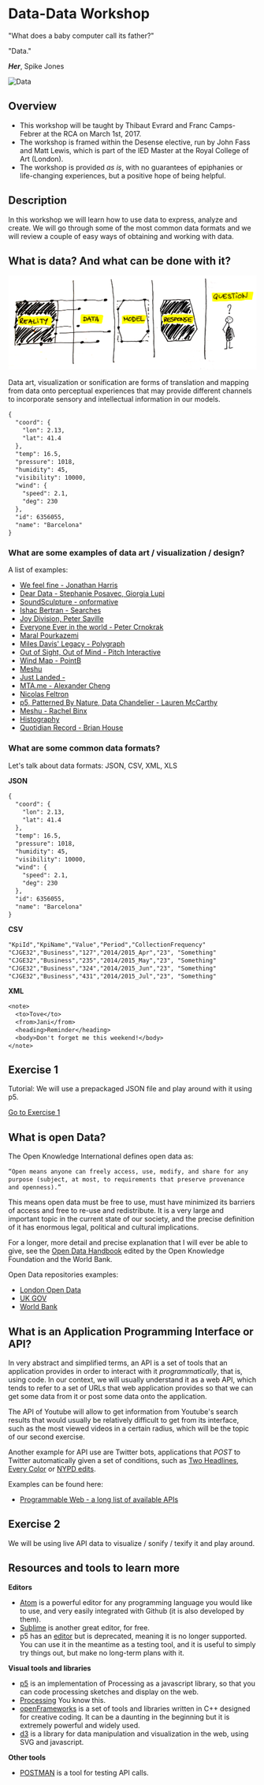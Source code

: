 Data-Data Workshop
==================

"What does a baby computer call its father?"

"Data."

**_Her_**, Spike Jones

![Data](https://images.newrepublic.com/ef058272ccfde1f110628d21fdf9eafcc190d0cd.jpeg)

Overview
--------

- This workshop will be taught by Thibaut Evrard and Franc Camps-Febrer at the RCA on March 1st, 2017.
- The workshop is framed within the Desense elective, run by John Fass and Matt Lewis, which is part of the IED Master at the Royal College of Art (London).
- The workshop is provided _as is_, with no guarantees of epiphanies or life-changing experiences, but a positive hope of being helpful.

Description
------------

In this workshop we will learn how to use data to express, analyze and create. We will go through some of
the most common data formats and we will review a couple of easy ways of obtaining and working with data.

What is data? And what can be done with it?
-------------------------------------------

![modeling](modeling.png)

Data art, visualization or sonification are forms of translation and mapping from data onto perceptual experiences that may provide different channels to incorporate sensory and intellectual information in our models.

```
{
  "coord": {
    "lon": 2.13,
    "lat": 41.4
  },
  "temp": 16.5,
  "pressure": 1018,
  "humidity": 45,
  "visibility": 10000,
  "wind": {
    "speed": 2.1,
    "deg": 230
  },
  "id": 6356055,
  "name": "Barcelona"
}
```

### What are some examples of data art / visualization / design?
A list of examples:
- [We feel fine - Jonathan Harris](http://number27.org/wefeelfine)
- [Dear Data - Stephanie Posavec, Giorgia Lupi](http://www.dear-data.com/theproject)
- [SoundSculpture - onformative](http://onformative.com/work/unnamed-soundsculpture)
- [Ishac Bertran - Searches](http://www.ishback.com/searches/index.html)
- [Joy Division, Peter Saville](https://vimeo.com/51365288)
- [Everyone Ever in the world - Peter Crnokrak](http://www.petercrnokrak.com/everyone-ever-in-the-world/)
- [Maral Pourkazemi](http://www.monoment.io)
- [Miles Davis' Legacy - Polygraph](http://polygraph.cool/miles/)
- [Out of Sight, Out of Mind - Pitch Interactive](http://drones.pitchinteractive.com/)
- [Wind Map - PointB](http://hint.fm/wind/)
- [Meshu](http://meshu.io/)
- [Just Landed - ](https://vimeo.com/4587178)
- [MTA.me - Alexander Cheng](http://www.mta.me/)
- [Nicolas Feltron](http://feltron.com/FAR14.html)
- [p5, Patterned By Nature, Data Chandelier - Lauren McCarthy](http://lauren-mccarthy.com/)
- [Meshu - Rachel Binx](http://meshu.io/gallery/)
- [Histography](http://histography.io/)
- [Quotidian Record - Brian House](http://brianhouse.net/works/quotidian_record/)

### What are some common data formats?

Let's talk about data formats: JSON, CSV, XML, XLS

**JSON**
```
{
  "coord": {
    "lon": 2.13,
    "lat": 41.4
  },
  "temp": 16.5,
  "pressure": 1018,
  "humidity": 45,
  "visibility": 10000,
  "wind": {
    "speed": 2.1,
    "deg": 230
  },
  "id": 6356055,
  "name": "Barcelona"
}
```

**CSV**
```
"KpiId","KpiName","Value","Period","CollectionFrequency"
"CJGE32","Business","127","2014/2015_Apr","23", "Something"
"CJGE32","Business","235","2014/2015_May","23", "Something"
"CJGE32","Business","324","2014/2015_Jun","23", "Something"
"CJGE32","Business","431","2014/2015_Jul","23", "Something"
```

**XML**
```
<note>
  <to>Tove</to>
  <from>Jani</from>
  <heading>Reminder</heading>
  <body>Don't forget me this weekend!</body>
</note>
```

Exercise 1
----------

Tutorial:
We will use a prepackaged JSON file and play around with it using p5.

[Go to Exercise 1](Exercise1/)

What is open Data? 
------------------

The Open Knowledge International defines open data as:

```
“Open means anyone can freely access, use, modify, and share for any purpose (subject, at most, to requirements that preserve provenance and openness).”
```

This means open data must be free to use, must have minimized its barriers of access and free to re-use and redistribute. It is a very large and important topic in the current state of our society, and the precise definition of it has enormous legal, political and cultural implications. 

For a longer, more detail and precise explanation that I will ever be able to give, see the [Open Data Handbook](http://opendatahandbook.org/) edited by the Open Knowledge Foundation and the World Bank.

Open Data repositories examples:
- [London Open Data](https://data.london.gov.uk)
- [UK GOV](https://data.gov.uk/)
- [World Bank](http://data.worldbank.org/)

What is an Application Programming Interface or API?
--------------

In very abstract and simplified terms, an API is a set of tools that an application provides in order to interact with it _programmatically_, that is, using code. In our context, we will usually understand it as a web API, which tends to refer to a set of URLs that web application provides so that we can get some data from it or post some data onto the application.

The API of Youtube will allow to get information from Youtube's search results that would usually be relatively difficult to get from its interface, such as the most viewed videos in a certain radius, which will be the topic of our second exercise.

Another example for API use are Twitter bots, applications that _POST_ to Twitter automatically given a set of conditions, such as [Two Headlines](https://twitter.com/TwoHeadlines), [Every Color](https://twitter.com/everycolorbot) or [NYPD edits](https://twitter.com/nypdedits).

Examples can be found here:
- [Programmable Web - a long list of available APIs](http://www.programmableweb.com)

Exercise 2
----------

We will be using live API data to visualize / sonify / texify it and play around.

Resources and tools to learn more
---------------------------------

**Editors**
- [Atom](https://atom.io/) is a powerful editor for any programming language you would like to use, and very easily integrated with Github (it is also developed by them).
- [Sublime](https://www.sublimetext.com/3) is another great editor, for free.
- p5 has an [editor](https://github.com/processing/p5.js-editor) but is deprecated, meaning it is no longer supported. You can use it in the meantime as a testing tool, and it is useful to simply try things out, but make no long-term plans with it.

**Visual tools and libraries**
- [p5](https://p5js.org) is an implementation of Processing as a javascript library, so that you can code processing sketches and display on the web. 
- [Processing](https://processing.org/) You know this.
- [openFrameworks](openframeworks.cc) is a set of tools and libraries written in C++ designed for creative coding. It can be a daunting in the beginning but it is extremely powerful and widely used.
- [d3](https://d3js.org/) is a library for data manipulation and visualization in the web, using SVG and javascript.

**Other tools**
- [POSTMAN](https://www.getpostman.com/) is a tool for testing API calls.
